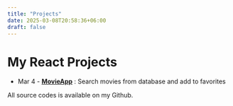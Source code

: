 ```yaml
---
title: "Projects"
date: 2025-03-08T20:58:36+06:00
draft: false
---
```


# My React Projects

- Mar 4 - [**MovieApp**](https://my-app-fdd8.onrender.com/) : Search movies from database and add to favorites

All source codes is available on my Github.
